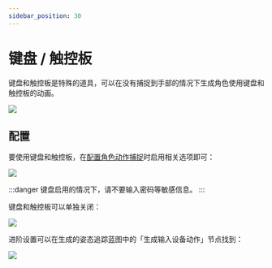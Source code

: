 ```yaml
---
sidebar_position: 30
---
```


# 键盘 / 触控板

键盘和触控板是特殊的道具，可以在没有捕捉到手部的情况下生成角色使用键盘和触控板的动画。

![](pathname:///doc-img/zh-keyboard-1.webp)

## 配置

要使用键盘和触控板，在[配置角色动作捕捉](character/#dong-zuo-bu-zhuo)时启用相关选项即可：

![](pathname:///doc-img/zh-keyboard-2.webp)


:::danger
键盘启用的情况下，请不要输入密码等敏感信息。
:::

键盘和触控板可以单独关闭：


![](pathname:///doc-img/zh-keyboard-3.webp)


进阶设置可以在生成的姿态追踪蓝图中的「生成输入设备动作」节点找到：

![](pathname:///doc-img/zh-keyboard-4.webp)
